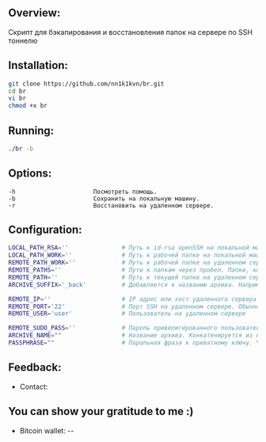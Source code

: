 ## Overview:

Cкрипт для бэкапирования и восстановления папок на сервере по SSH тоннелю 

## Installation:

```bash
git clone https://github.com/nn1k1kvn/br.git 
cd br
vi br 
chmod +x br
```
## Running:

```bash
./br -b
```
##  Options:

    -h                      Посмотреть помощь.
    -b                      Сохранить на локальную машину.
    -r                      Восстановить на удаленном сервере.
    
## Configuration:

```bash
LOCAL_PATH_RSA=''               # Путь к id-rsa openSSH на локальной машине
LOCAL_PATH_WORK=''              # Путь к рабочей папке на локальной машине
REMOTE_PATH_WORK=''             # Путь к рабочей папке на удаленном сервере
REMOTE_PATHS=''                 # Пути к папкам через пробел. Папки, которые нужно забэкапить
REMOTE_PATH='' 	                # Путь к текущей папке на удаленном сервере, которую нужно забэкапить
ARCHIVE_SUFFIX='_back'          # Добавляется к названию архива. Например, _back

REMOTE_IP='' 		            # IP адрес или хост удаленного сервера
REMOTE_PORT='22' 	            # Порт SSH на удаленном сервере. Обычно 22, но лучше поменять.     
REMOTE_USER='user'              # Пользователь на удаленном сервере

REMOTE_SUDO_PASS='' 		    # Пароль привелигированного пользователя на удаленном сервере. Чтобы использовать закомментируй в коде вызов функции getsudopass
ARCHIVE_NAME=""                 # Название архива. Конкатенируется из названия папки, суффикса и расширения .tar 
PASSPHRASE=""                   # Парольная фраза к приватному ключу. Чтобы использовать закомментируй в коде вызов функции 
```



## Feedback:
- Contact:  

## You can show your gratitude to me :)
- Bitcoin wallet: --

